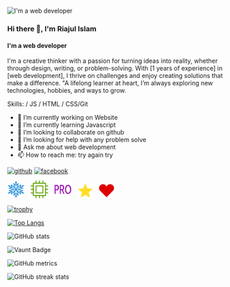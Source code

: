 ![I'm a web developer](https://i.ibb.co/21xyvcMx/banner-10.jpg)
### Hi there 👋, I'm Riajul Islam
#### I'm a web developer
I'm a creative thinker with a passion for turning ideas into reality, whether through design, writing, or problem-solving.
With [1 years of experience] in [web development], I thrive on challenges and enjoy creating solutions that make a difference.
"A lifelong learner at heart, I’m always exploring new technologies, hobbies, and ways to grow.


Skills:   / JS / HTML / CSS/Git

- 🔭 I’m currently working on Website 
- 🌱 I’m currently learning Javascript 
- 👯 I’m looking to collaborate on github 
- 🤔 I’m looking for help with any problem solve 
- 💬 Ask me about web development 
- 📫 How to reach me: try again try 


[<img src='https://cdn.jsdelivr.net/npm/simple-icons@3.0.1/icons/github.svg' alt='github' height='40'>](https://github.com/rjriajul1)  [<img src='https://cdn.jsdelivr.net/npm/simple-icons@3.0.1/icons/facebook.svg' alt='facebook' height='40'>](https://www.facebook.com/riajul)  

<a href='https://archiveprogram.github.com/'><img src='https://raw.githubusercontent.com/acervenky/animated-github-badges/master/assets/acbadge.gif' width='40' height='40'></a> <a href='https://docs.github.com/en/developers'><img src='https://raw.githubusercontent.com/acervenky/animated-github-badges/master/assets/devbadge.gif' width='40' height='40'></a> <a href='https://github.com/pricing'><img src='https://raw.githubusercontent.com/acervenky/animated-github-badges/master/assets/pro.gif' width='40' height='40'></a> <a href='https://stars.github.com/'><img src='https://raw.githubusercontent.com/acervenky/animated-github-badges/master/assets/starbadge.gif' width='35' height='35'></a> <a href='https://docs.github.com/en/github/supporting-the-open-source-community-with-github-sponsors'><img src='https://raw.githubusercontent.com/acervenky/animated-github-badges/master/assets/sponsorbadge.gif' width='35' height='35'></a> 

[![trophy](https://github-profile-trophy.vercel.app/?username=rjriajul1)](https://github.com/ryo-ma/github-profile-trophy)

[![Top Langs](https://github-readme-stats.vercel.app/api/top-langs/?username=rjriajul1)](https://github.com/anuraghazra/github-readme-stats)

![GitHub stats](https://github-readme-stats.vercel.app/api?username=rjriajul1&show_icons=true&count_private=true)  

![Vaunt Badge](https://api.vaunt.dev/v1/github/entities/rjriajul1/contributions?format=svg&private=true)  

![GitHub metrics](https://metrics.lecoq.io/rjriajul1)  

![GitHub streak stats](https://streak-stats.demolab.com/?user=rjriajul1)  

